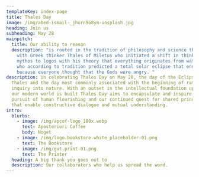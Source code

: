 ```yaml
---
templateKey: index-page
title: Thales Day
image: /img/abed-ismail-_jhurn9o8ym-unsplash.jpg
heading: Join us
subheading: May 28
mainpitch:
  title: Our ability to reason
  description: "is rooted in the tradition of philosophy and science that began
    with Greek thinker Thales of Miletus who initiated a shift in thinking from
    mythos to logos with his theory that everything originates from water, and
    who according to tradition predicted a total solar eclipse that ended a war
    because everyone thought that the Gods were angry. "
description: in celebrating Thales Day on May 28, the day of the Eclipse of
  Thales and the day most commonly associated with the beginning of rational
  inquiry into nature. With an outset in the intellectual foundation upon which
  our modern world is built Thales Day aims to encapsulate and inspire our
  pursuit of human flourishing and our continued quest for shared principles
  that enable constructive dialogue and mutual understanding.
intro:
  blurbs:
    - image: /img/apcof-logo_180x.webp
      text: Aposteriori Coffee
      body: Noget
    - image: /img/logo.bookstore.white_placeholder-01.png
      text: The Bookstore
    - image: /img/gut.print-01.png
      text: The Printer
  heading: A big thank you goes out to
  description: Our collaborators who help us spread the word.
---
```

